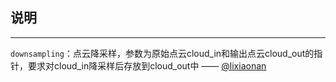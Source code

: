 ## 说明
------

```downsampling```：点云降采样，参数为原始点云cloud_in和输出点云cloud_out的指针，要求对cloud_in降采样后存放到cloud_out中 —— [@lixiaonan](http://10.0.72.50:9091/lixiaonan)